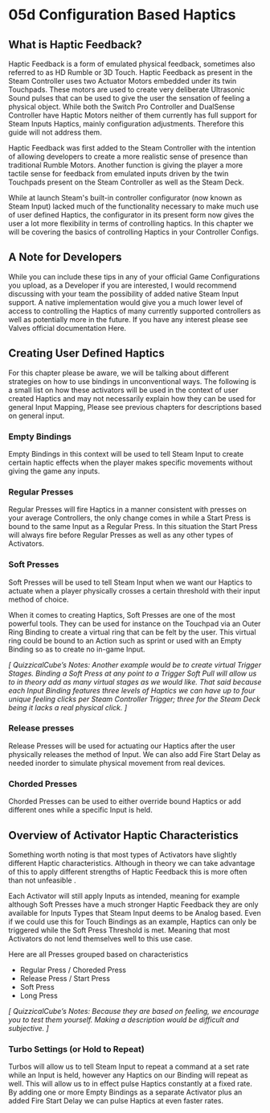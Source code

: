 # 05d Configuration Based Haptics

## What is Haptic Feedback?

Haptic Feedback is  a form of emulated physical feedback, sometimes also referred to as HD Rumble or 3D Touch. Haptic Feedback as present in the Steam Controller uses two Actuator Motors embedded under its twin Touchpads. These motors are used to create very deliberate Ultrasonic Sound pulses that can be used to give the user the sensation of feeling a physical object. While both the Switch Pro Controller and DualSense Controller have Haptic Motors neither of them currently has full support for Steam Inputs Haptics, mainly configuration adjustments. Therefore this guide will not address them.

Haptic Feedback was first added to the Steam Controller with the intention of allowing developers to create a more realistic sense of presence than traditional Rumble Motors. Another function is giving the player a more tactile sense for feedback from emulated inputs driven by the twin Touchpads present on the Steam Controller as well as the Steam Deck.

While at launch Steam's built-in controller configurator (now known as Steam Input) lacked much of the functionality necessary to make much use of user defined Haptics, the configurator in its present form now gives the user a lot more flexibility in terms of controlling haptics.
In this chapter we will be covering the basics of controlling Haptics in your Controller Configs.

## A Note for Developers

While you can include these tips in any of your official Game Configurations you upload, as a Developer if you are interested, I would recommend discussing with your team the possibility of added native Steam Input support. A native implementation would give you a much lower level of access to controlling the Haptics of many currently supported controllers as well as potentially more in the future. If you have any interest please see Valves official documentation Here.

## Creating User Defined Haptics

For this chapter please be aware, we will be talking about different strategies on how to use bindings in unconventional ways. The following is a small list on how these activators will be used in the context of user created Haptics and may not necessarily explain how they can be used for general Input Mapping, Please see previous chapters for descriptions based on general input.

### Empty Bindings

Empty Bindings in this context will be used to tell Steam Input to create certain haptic effects when the player makes specific movements without giving the game any inputs.

### Regular Presses

Regular Presses will fire Haptics in a manner consistent with presses on your average Controllers, the only change comes in while a Start Press is bound to the same Input as a Regular Press. In this situation the Start Press will always fire before Regular Presses as well as any other types of Activators.

### Soft Presses

Soft Presses will be used to tell Steam Input when we want our Haptics to actuate when a player physically crosses a certain threshold with their input method of choice.

When it comes to creating Haptics, Soft Presses are one of the most powerful tools. They can be used for instance on the Touchpad via an Outer Ring Binding to create a virtual ring that can be felt by the user. This virtual ring could be bound to an Action such as sprint or used with an Empty Binding so as to create no in-game Input.

*[ QuizzicalCube’s Notes: Another example would be to create virtual Trigger Stages. Binding a Soft Press at any point to a Trigger Soft Pull will allow us to in theory add as many virtual stages as we would like. That said because each Input Binding features three levels of Haptics we can have up to four unique feeling clicks per Steam Controller Trigger; three for the Steam Deck being it lacks a real physical click. ]*

### Release presses

Release Presses will be used for actuating our Haptics after the user physically releases the method of Input. We can also add Fire Start Delay as needed inorder to simulate physical movement from real devices.

### Chorded Presses

Chorded Presses can be used to either override bound Haptics or add different ones while a specific Input is held.

## Overview of Activator Haptic Characteristics

Something worth noting is that most types of Activators have slightly different Haptic characteristics. Although in theory we can take advantage of this to apply different strengths of Haptic Feedback this is more often than not unfeasible . 

Each Activator will still apply Inputs as intended, meaning for example although Soft Presses have a much stronger Haptic Feedback they are only available for Inputs Types that Steam Input deems to be Analog based. Even if we could use this for Touch Bindings as an example, Haptics can only be triggered while the Soft Press Threshold is met. Meaning that most Activators do not lend themselves well to this use case.

Here are all Presses grouped based on characteristics

* Regular Press / Choreded Press
* Release Press / Start Press
* Soft Press
* Long Press

*[ QuizzicalCube’s Notes: Because they are based on feeling, we encourage you to test them yourself. Making a description would be difficult and subjective. ]*

### Turbo Settings (or Hold to Repeat)

Turbos will allow us to tell Steam Input to repeat a command at a set rate while an Input is held, however any Haptics on our Binding will repeat as well. This will allow us to in effect pulse Haptics constantly at a fixed rate. By adding one or more Empty Bindings as a separate Activator plus an added Fire Start Delay we can pulse Haptics at even faster rates.

